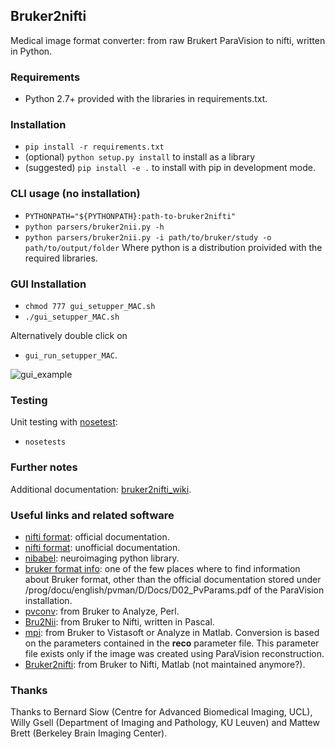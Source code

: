 ## Bruker2nifti

Medical image format converter: from raw Brukert ParaVision to nifti, written in Python.

### Requirements
* Python 2.7+ provided with the libraries in requirements.txt.

### Installation
* `pip install -r requirements.txt`
* (optional) `python setup.py install` to install as a library
* (suggested) `pip install -e .` to install with pip in development mode.

### CLI usage (no installation) 
* `PYTHONPATH="${PYTHONPATH}:path-to-bruker2nifti"`
* `python parsers/bruker2nii.py -h`
* `python parsers/bruker2nii.py -i path/to/bruker/study -o path/to/output/folder`
Where python is a distribution proivided with the required libraries.

### GUI Installation
* `chmod 777 gui_setupper_MAC.sh`
* `./gui_setupper_MAC.sh`

Alternatively double click on 
* `gui_run_setupper_MAC`.

![gui_example](https://github.com/SebastianoF/bruker2nifti/blob/master/screenshots/gui_example.jpg)

### Testing
Unit testing with [nosetest](http://pythontesting.net/framework/nose/nose-introduction/):
* `nosetests`

### Further notes <a name="up"></a>
Additional documentation: [bruker2nifti_wiki](https://github.com/SebastianoF/bruker2nifti/wiki).

### Useful links and related software <a name="utilities"></a>
+ [nifti format](https://nifti.nimh.nih.gov/nifti-1): official documentation.
+ [nifti format](https://brainder.org/2012/09/23/the-nifti-file-format/): unofficial documentation.
+ [nibabel](http://nipy.org/nibabel/): neuroimaging python library. 
+ [bruker format info](http://imaging.mrc-cbu.cam.ac.uk/imaging/FormatBruker): one of the few places where to find 
information about Bruker format, other than the official documentation stored under 
<PvInstDir>/prog/docu/english/pvman/D/Docs/D02_PvParams.pdf of the ParaVision installation. 
+ [pvconv](https://github.com/matthew-brett/pvconv): from Bruker to Analyze, Perl.
+ [Bru2Nii](https://github.com/neurolabusc/Bru2Nii): from Bruker to Nifti, written in Pascal. 
+ [mpi](https://github.com/francopestilli/mpi): from Bruker to Vistasoft or Analyze in Matlab. Conversion is based on the parameters contained in the **reco** parameter file. This
parameter file exists only if the image was created using ParaVision reconstruction.
+ [Bruker2nifti](https://github.com/CristinaChavarrias/Bruker2nifti): from Bruker to Nifti, Matlab (not maintained anymore?).

### Thanks <a name="thanks"></a>
Thanks to 
Bernard Siow (Centre for Advanced Biomedical Imaging, UCL), 
Willy Gsell (Department of Imaging and Pathology, KU Leuven) 
and 
Mattew Brett (Berkeley Brain Imaging Center).





